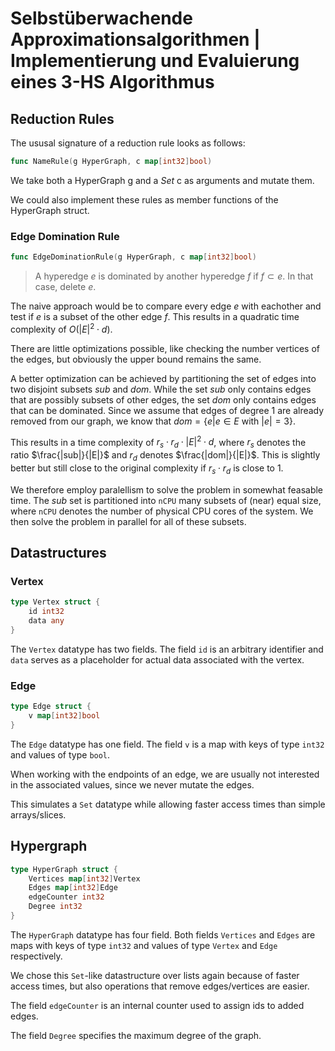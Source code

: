 # Selbstüberwachende Approximationsalgorithmen | Implementierung und Evaluierung eines 3-HS Algorithmus

## Reduction Rules
The ususal signature of a reduction rule looks as follows:
```go
func NameRule(g HyperGraph, c map[int32]bool)
```
We take both a HyperGraph g and a *Set* c as arguments and mutate them.

We could also implement these rules as member functions of the HyperGraph struct.

### Edge Domination Rule
```go
func EdgeDominationRule(g HyperGraph, c map[int32]bool)
```
> A hyperedge $e$ is dominated by another hyperedge
$f$ if $f \subset e$. In that case, delete $e$.

The naive approach would be to compare every edge $e$ with eachother and test if $e$ is a subset of the other edge $f$. This results in a quadratic time complexity of $O(|E|^2\cdot d)$.

There are little optimizations possible, like checking the number vertices of the edges, but obviously the upper bound remains the same.

A better optimization can be achieved by partitioning the set of edges into two disjoint subsets $sub$ and $dom$. While the set $sub$ only contains edges that are possibly subsets of other edges, the set $dom$ only contains edges that can be dominated. Since we assume that edges of degree 1 are already removed from our graph, we know that $dom=\left\{ e| e\in E \text{ with } |e| =3 \right\}$.

This results in a time complexity of $r_s\cdot r_d \cdot|E|^2 \cdot d$, where $r_s$ denotes the ratio $\frac{|sub|}{|E|}$ and $r_d$ denotes $\frac{|dom|}{|E|}$. This is slightly better but still close to the original complexity if $r_s \cdot r_d$ is close to 1.

We therefore employ paralellism to solve the problem in somewhat feasable time. The $sub$ set is partitioned into $\texttt{nCPU}$ many subsets of (near) equal size, where $\texttt{nCPU}$ denotes the number of physical CPU cores of the system. We then solve the problem in parallel for all of these subsets.

## Datastructures

### Vertex

```go
type Vertex struct {
	id int32
	data any
}
```
The $\texttt{Vertex}$ datatype has two fields. The field $\texttt{id}$ is an arbitrary identifier and $\texttt{data}$ serves as a placeholder for actual data associated with the vertex.


### Edge

```go
type Edge struct {
	v map[int32]bool
}
```
The $\texttt{Edge}$ datatype has one field. The field $\texttt{v}$ is a map with keys of type $\texttt{int32}$ and values of type $\texttt{bool}$. 

When working with the endpoints of an edge, we are usually not interested in the associated values, since we never mutate the edges.

This simulates a $\texttt{Set}$ datatype while allowing faster access times than simple arrays/slices.

## Hypergraph
```go
type HyperGraph struct {
	Vertices map[int32]Vertex
	Edges map[int32]Edge
	edgeCounter int32
	Degree int32
}
```
The $\texttt{HyperGraph}$ datatype has four field. Both fields $\texttt{Vertices}$ and $\texttt{Edges}$ are maps with keys of type $\texttt{int32}$ and values of type $\texttt{Vertex}$ and $\texttt{Edge}$ respectively.

We chose this $\texttt{Set}$-like datastructure over lists again because of faster access times, but also operations that remove edges/vertices are easier.

The field $\texttt{edgeCounter}$ is an internal counter used to assign ids to added edges. 

The field $\texttt{Degree}$ specifies the maximum degree of the graph. 
